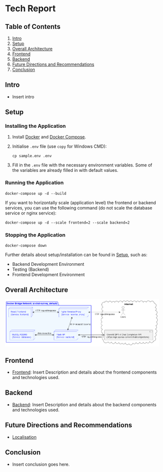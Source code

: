 # Tech Report

## Table of Contents

1. [Intro](#intro)
2. [Setup](#setup)
3. [Overall Architecture](#overall-architecture)
4. [Frontend](#frontend)
5. [Backend](#backend)
6. [Future Directions and Recommendations](#future-directions-and-recommendations)
7. [Conclusion](#conclusion)

## Intro

- Insert intro

## Setup

### Installing the Application

1. Install [Docker](https://www.docker.com/get-started) and [Docker Compose](https://docs.docker.com/compose/install/).

2. Initialise `.env` file (use `copy` for Windows CMD):

   ```shell
   cp sample.env .env
   ```

3. Fill in the `.env` file with the necessary environment variables. Some of the variables are already filled in with default values.

### Running the Application

```shell
docker-compose up -d --build
```

If you want to horizontally scale (application level) the frontend or backend services, you can use the following command (do not scale the database service or nginx service):

```shell
docker-compose up -d --scale frontend=2 --scale backend=2
```

### Stopping the Application

```shell
docker-compose down
```

Further details about setup/installation can be found in [Setup](setup.md), such as:

- Backend Development Environment
- Testing (Backend)
- Frontend Development Environment

## Overall Architecture

![Architecture](diagrams/images/overall-architecture.png)

## Frontend

- [Frontend](frontend.md): Insert Description and details about the frontend components and technologies used.

## Backend

- [Backend](backend.md): Insert Description and details about the backend components and technologies used.

## Future Directions and Recommendations

- [Localisation](localisation.md)

## Conclusion

- Insert conclusion goes here.
